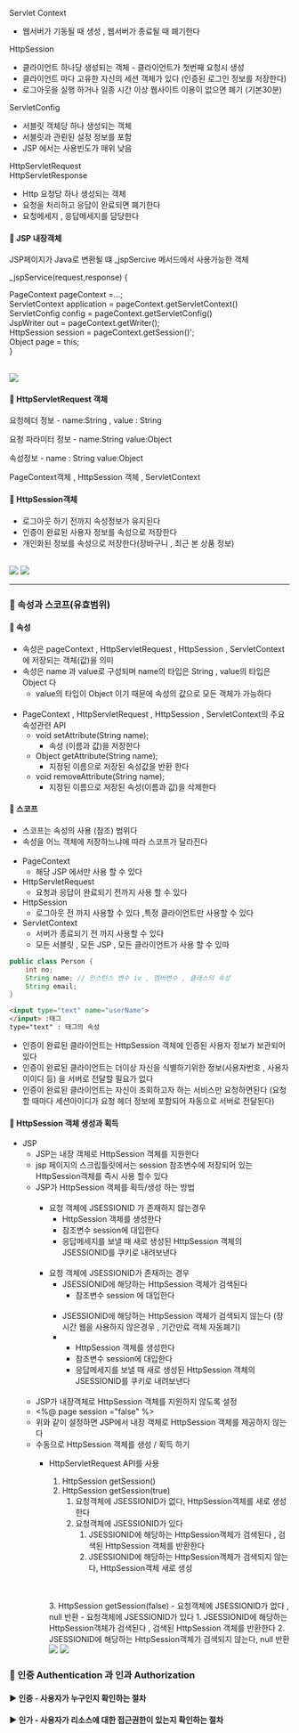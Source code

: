 Servlet Context

- 웹서버가 기동될 때 생성 , 웹서버가 종료될 때 폐기한다

HttpSession

- 클라이언트 하나당 생성되는 객체 - 클라이언트가 첫번째 요청시 생성
- 클라이언트 마다 고유한 자신의 세션 객체가 있다 (인증된 로그인 정보를 저장한다)
- 로그아웃을 실행 하거나 일종 시간 이상 웹사이트 이용이 없으면 폐기 (기본30분)

ServletConfig

- 서블릿 객체당 하나 생성되는 객체
- 서블릿과 관뢴된 설정 정보를 포함
- JSP 에서는 사용빈도가 매위 낮음

HttpServletRequest <br>
HttpServletResponse

- Http 요청당 하나 생성되는 객체
- 요청을 처리하고 응답이 완료되면 폐기한다
- 요청메세지 , 응답메세지를 담당한다

#### 🔹 JSP 내장객체

JSP페이지가 Java로 변환될 떄 _jspSercive 메서드에서 사용가능한 객체

_jspService(request,response) {

PageContext pageContext =...; <br>
ServletContext application = pageContext.getServletContext()<br>
ServletConfig config = pageContext.getServletConfig()<br>
JspWriter out = pageContext.getWriter();<br>
HttpSession session = pageContext.getSession()';<br>
Object page = this;<br>
}

<br>

<img src="https://github.com/gi-dor/HTA/assets/86302876/86579386-01fd-402d-b38c-03d1a4cd2242">

#### 🔹 HttpServletRequest 객체

요청헤더 정보 - name:String , value : String

요청 파라미터 정보 - name:String value:Object

속성정보 - name : String value:Object

PageContext객체 , HttpSession 객체 , ServletContext

#### 🔹 HttpSession객체

- 로그아웃 하기 전까지 속성정보가 유지된다
- 인증이 완료된 사용자 정보를 속성으로 저장한다
- 개인화된 정보를 속성으로 저장한다(장바구니 , 최근 본 상품 정보)

<br>

<img src="https://github.com/gi-dor/HTA/assets/86302876/b2dfef78-40aa-45cb-8d9d-d3c4a5b70305">
<img src="https://github.com/gi-dor/HTA/assets/86302876/d2f4a091-66b6-43aa-b234-25ddd72e2448">


----

### 🔸 속성과 스코프(유효범위)

#### 🔹 속성

- 속성은 pageContext , HttpServletRequest , HttpSession , ServletContext에 저장되는 객체(값)을 의미
- 속성은 name 과 value로 구성되며 name의 타입은 String , value의 타입은 Object 다
    - value의 타입이 Object 이기 때문에 속성의 값으로 모든 객체가 가능하다 <br><br>
- PageContext , HttpServletRequest , HttpSession , ServletContext의 주요 속성관련 API
    - void setAttribute(String name);
        - 속성 (이름과 값)을 저장한다
    - Object getAttribute(String name);
        - 지정된 이름으로 저장된 속성값을 반환 한다
    - void removeAttribute(String name);
        - 지정된 이름으로 저장된 속성(이름과 값)을 삭제한다

#### 🔹 스코프

- 스코프는 속성의 사용 (참조) 범위다
- 속성을 어느 객체에 저장하느냐에 따라 스코프가 달라진다 <br><br>
- PageContext
    - 해당 JSP 에서만 사용 할 수 있다
- HttpServletRequest
    - 요청과 응답이 완료되기 전까지 사용 할 수 있다
- HttpSession
    - 로그아웃 전 까지 사용할 수 있다 ,특정 클라이언트만 사용할 수 있다
- ServletContext
    - 서버가 종료되기 전 까지 사용할 수 있다
    - 모든 서블릿 , 모든 JSP , 모든 클라이언트가 사용 할 수 있따

```java
public class Person {
    int no;
    String name; // 인스턴스 변수 iv , 멤버변수 , 클래스의 속성
    String email;
}
```

```html
<input type="text" name="userName">
</input> :태그
type="text" : 태그의 속성
```

- 인증이 완료된 클라이언트는 HttpSession 객체에 인증된 사용자 정보가 보관되어있다
- 인증이 완료된 클라이언트는 더이상 자신을 식별하기위한 정보(사용자번호 , 사용자 이이디 등) 을 서버로 전달할 필요가 없다
- 인증이 완료된 클라이언트는 자신이 조회하고자 하는 서비스만 요청하면된다 (요청할 때마다 세션아이디가 요청 헤더 정보에 포함되어 자동으로 서버로 전달된다)

#### 🔹 HttpSession 객체 생성과 획득

- JSP
    + JSP는 내장 객체로 HttpSession 객체를 지원한다
    + jsp 페이지의 스크립틀릿에서는 session 참조변수에 저장되어 있는 HttpSession객체를 즉시 사용 할수 있다
    + JSP가 HttpSession 객체를 획득/생성 하는 방법
      <br><Br>
        - 요청 객체에 JSESSIONID 가 존재하지 않는경우
            * HttpSession 객체를 생성한다
            * 참조변수 session에 대입한다
            * 응답메세지를 보낼 때 새로 생성된 HttpSession 객체의 JSESSIONID를 쿠키로 내려보낸다
              <br><Br>
        - 요청 객체에 JSESSIONID가 존재하는 경우
            * JSESSIONID에 해당하는 HttpSession 객체가 검색된다
                - 참조변수 session 에 대입한다 <br><br>
            * JSESSIONID에 해당하는 HttpSession 객체가 검색되지 않는다 (장시간 웹을 사용하지 않은경우 , 기간만료 객체 자동폐기)
            *
                - HttpSession 객체를 생성한다
                - 참조변수 session에 대입한다
                - 응답메세지를 보낼 때 새로 생성된 HttpSession 객체의 JSESSIONID를 쿠키로 내려보낸다
                  <br><Br>
    + JSP가 내장객체로 HttpSession 객체를 지원하지 않도록 설정
    + <%@ page session ="false" %>
    + 위와 같이 설정하면 JSP에서 내장 객체로 HttpSession 객체를 제공하지 않는다
    + 수동으로 HttpSession 객체를 생성 / 획득 하기
        - HttpServletRequest API를 사용
            1. HttpSession getSession()
            2. HttpSession getSession(true)
                1. 요청객체에 JSESSIONID가 없다, HttpSession객체를 새로 생성한다
                2. 요청객체에 JSESSIONID가 있다
                    1. JSESSIONID에 해당하는 HttpSession객체가 검색된다 , 검색된 HttpSession 객체를 반환한다
                    2. JSESSIONID에 해당하는 HttpSession객체가 검색되지 않는다, HttpSession객체 새로 생성

          <br><br>
            3. HttpSession getSession(false)
                - 요청객체에 JSESSIONID가 없다 , null 반환
                - 요청객체에 JSESSIONID가 있다
                    1. JSESSIONID에 해당하는 HttpSession객체가 검색된다 , 검색된 HttpSession 객체를 반환한다
                    2. JSESSIONID에 해당하는 HttpSession객체가 검색되지 않는다, null 반환
                       <img src="https://github.com/gi-dor/HTA/assets/86302876/ef8fed26-a590-4073-be5a-da99e3d66f09" />
                       <img src="https://github.com/gi-dor/HTA/assets/86302876/257f8b17-2646-4613-94de-c2d92addbd8e" />

### 📌 인증 Authentication 과 인과 Authorization

#### ▶ 인증 - 사용자가 누구인지 확인하는 절차

#### ▶ 인가 - 사용자가 리소스에 대한 접근권한이 있는지 확인하는 절차